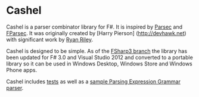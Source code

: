 Cashel
======

Cashel is a parser combinator library for F#. It is inspired by [Parsec](http://www.haskell.org/haskellwiki/Parsec) and [FParsec](http://www.quanttec.com/fparsec/). It was originally created by [Harry Pierson] (http://devhawk.net) with significant work by [Ryan Riley](http://panesofglass.org/).

Cashel is designed to be simple. As of the [FSharp3 branch](https://github.com/devhawk/cashel/tree/FSharp3) the library has been updated for F# 3.0 and  Visual Studio 2012 and converted to a portable library so it can be used in Windows Desktop, Windows Store and Windows Phone apps.

Cashel includes [tests](https://github.com/devhawk/cashel/tree/FSharp3/src/Cashel.Tests) as well as a [sample Parsing Expression Grammar parser](https://github.com/devhawk/cashel/tree/FSharp3/src/Cashel.Sample.Peg). 

